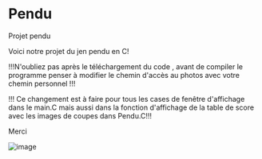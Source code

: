 # Pendu
Projet pendu 

Voici notre projet du jen pendu en C!

!!!N'oubliez pas après le téléchargement du code , avant de compiler le programme penser à modifier le chemin d'accès au photos avec votre chemin personnel !!!

!!! Ce changement est à faire pour tous les cases de fenêtre d'affichage dans le main.C mais aussi dans la fonction d'affichage de la table de score avec les images de coupes dans Pendu.C!!!


Merci



![image](https://github.com/Lemask922/Pendu/assets/106203416/fdadf3af-cb30-404d-84ab-0270cdd87e8a)
